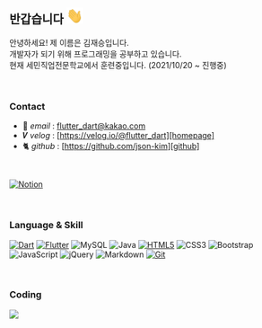 ## 반갑습니다 <img src="assets/images/Hi.gif" width="29px">



안녕하세요! 제 이름은 김재승입니다.  
개발자가 되기 위해 프로그래밍을 공부하고 있습니다.  
현재 세민직업전문학교에서 훈련중입니다. (2021/10/20 ~ 진행중)  


</br>


### Contact

- 📧 _email_ : <flutter_dart@kakao.com>  
- 𝑽  _velog_ : [https://velog.io/@flutter_dart][homepage]  
- 🐈‍ _github_ : [https://github.com/json-kim][github]

</br>

[![Notion](https://img.shields.io/badge/Notion-%23000000.svg?style=for-the-badge&logo=notion&logoColor=white)][flutter]

[homepage]: https://velog.io/@flutter_dart
[github]: https://github.com/json-kim
</br>

### Language & Skill

  
[![Dart](https://img.shields.io/badge/dart-%230175C2.svg?style=for-the-badge&logo=dart&logoColor=white)][flutter]
[![Flutter](https://img.shields.io/badge/Flutter-%2302569B.svg?style=for-the-badge&logo=Flutter&logoColor=white)][flutter]
![MySQL](https://img.shields.io/badge/mysql-%2300f.svg?style=for-the-badge&logo=mysql&logoColor=white)
![Java](https://img.shields.io/badge/java-%23ED8B00.svg?style=for-the-badge&logo=java&logoColor=white)
[![HTML5](https://img.shields.io/badge/html5-%23E34F26.svg?style=for-the-badge&logo=html5&logoColor=white)][html]
![CSS3](https://img.shields.io/badge/css3-%231572B6.svg?style=for-the-badge&logo=css3&logoColor=white)
![Bootstrap](https://img.shields.io/badge/bootstrap-%23563D7C.svg?style=for-the-badge&logo=bootstrap&logoColor=white)
![JavaScript](https://img.shields.io/badge/javascript-%23323330.svg?style=for-the-badge&logo=javascript&logoColor=%23F7DF1E)
![jQuery](https://img.shields.io/badge/jquery-%230769AD.svg?style=for-the-badge&logo=jquery&logoColor=white)
![Markdown](https://img.shields.io/badge/markdown-%23000000.svg?style=for-the-badge&logo=markdown&logoColor=white) 
[![Git](https://img.shields.io/badge/git-%23F05033.svg?style=for-the-badge&logo=git&logoColor=white)][git]  


[flutter]: https://impartial-lawyer-8d6.notion.site/Flutter-Dart-5650c36e85904141b824a605f913b46d
[git]: https://www.notion.so/git-f52387d86ae54574aa7a56272f997312
[html]: https://impartial-lawyer-8d6.notion.site/HTML-da61b5fcccc545e0a2f1252a68f26a94

</br>

### Coding


[![](https://www.codewars.com/users/json-kim/badges/small)][codewars_profile]

[codewars_profile]: https://www.codewars.com/users/json-kim
